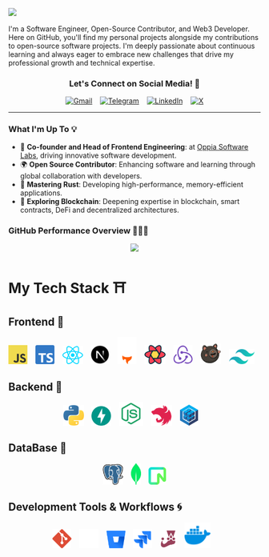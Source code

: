  <img src="./KevinBanner.png"> </h1>

 <div align="left">

I'm a Software Engineer, Open-Source Contributor, and Web3 Developer. Here on GitHub, you'll find my personal projects alongside my contributions to open-source software projects. I'm deeply passionate about continuous learning and always eager to embrace new challenges that drive my professional growth and technical expertise.

</div>


<div align="center">

### Let's Connect on Social Media!  👀

[![Gmail](https://img.shields.io/badge/Gmail-D14836?style=for-the-badge&logo=gmail&logoColor=white&size=large)](mailto:latinokevin9@gmail.com)&nbsp;&nbsp;&nbsp;
[![Telegram](https://img.shields.io/badge/Telegram-2CA5E0?style=for-the-badge&logo=telegram&logoColor=white&size=large)](https://t.me/kevlatino)&nbsp;&nbsp;&nbsp;
[![LinkedIn](https://img.shields.io/badge/LinkedIn-%230077B5.svg?style=for-the-badge&logo=linkedin&logoColor=white&size=large)](https://www.linkedin.com/in/kevinlatino/)&nbsp;&nbsp;&nbsp;
[![X](https://img.shields.io/badge/X-%23000000.svg?style=for-the-badge&logo=X&logoColor=white&size=large)](https://twitter.com/@Kevs_jLM)





---




</div>



### What I'm Up To 💡


- 🤝 **Co-founder and Head of Frontend Engineering**: at [Oppia Software Labs](https://github.com/Oppia-Software-Labs), driving innovative software development.
- 🌍 **Open Source Contributor**: Enhancing software and learning through global collaboration with developers.
- 🦀 **Mastering Rust**: Developing high-performance, memory-efficient applications.
- 🔗 **Exploring Blockchain**: Deepening expertise in blockchain, smart contracts, DeFi and decentralized architectures.



### GitHub Performance Overview 👨🏽‍💻

<div align="center">
<img src="https://github-readme-stats.vercel.app/api?username=KevinLatino&show_icons=true&theme=github_dark&hide_border=true" width="395" />
</div>

##
 
<h1>My Tech Stack ⛩️ </h1> 

 ## Frontend 🎨
 
<div align="center">

<img src="./Tech-Images/javascript.svg" width="38"/>&nbsp;&nbsp;&nbsp;
<img src="./Tech-Images/typescript.svg" width="38"/>&nbsp;&nbsp;&nbsp;
<img src="./Tech-Images/react.svg" width="41"/>&nbsp;&nbsp;&nbsp;
<img src="./Tech-Images/nextjs_icon_dark.svg" width="38"/>&nbsp;&nbsp;&nbsp;
<img src="./Tech-Images/astro_dark.svg" width="38"/>&nbsp;&nbsp;&nbsp;
<img src="./Tech-Images/reactquery.svg" width="42"/>&nbsp;&nbsp;&nbsp;
<img src="./Tech-Images/redux.svg" width="38"/>&nbsp;&nbsp;&nbsp;
<img src="./Tech-Images/zustand.svg" width="42"/>&nbsp;&nbsp;&nbsp;
<img src="./Tech-Images/tailwindcss.svg" width="51"/>&nbsp;&nbsp;&nbsp;


</div>


  ## Backend 🧬

<div align="center">
   <img src="./Tech-Images/python.svg"  width="41"/>&nbsp;&nbsp;&nbsp;
   <img src="./Tech-Images/fastapi.svg" width="39"/>&nbsp;&nbsp;&nbsp;
   <img src="./Tech-Images/node-js.svg"  width="48"/>&nbsp;&nbsp;&nbsp;
   <img src="./Tech-Images/nestjs.svg"  width="42"/>&nbsp;&nbsp;&nbsp;
   <img src="./Tech-Images/sequelize.svg" width="36"/> &nbsp;&nbsp;&nbsp;
</div>



  ## DataBase 🔑
 

  <div align="center" >
    
  <img src="./Tech-Images/postgresql.svg"  width="40"/>&nbsp;&nbsp;&nbsp;
  <img src="./Tech-Images/mongodb.svg"  width="20"/>&nbsp;&nbsp;&nbsp;
  <img src="./Tech-Images/neon.svg"  width="35"/>

  </div>

  ## Development Tools & Workflows 🌀

<div align="center">
  <img src="./Tech-Images/git.svg" width="38"/>&nbsp;&nbsp;&nbsp;
  <img src="./Tech-Images/github-dark.svg" width="38"/>&nbsp;&nbsp;&nbsp;
  <img src="./Tech-Images/bitbucket.svg" width="38"/>&nbsp;&nbsp;&nbsp;
  <img src="./Tech-Images/jira-1.svg" width="38"/>&nbsp;&nbsp;&nbsp;
  <img src="./Tech-Images/jest.svg" width="33"/>&nbsp;&nbsp;&nbsp;
  <img src="./Tech-Images/docker.svg" width="52"/>&nbsp;&nbsp;&nbsp; 
</div>
